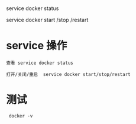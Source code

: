 
# 


service docker status

service docker start /stop /restart




# service 操作

    查看 service docker status

    打开/关闭/重启  service docker start/stop/restart


# 测试

     docker -v